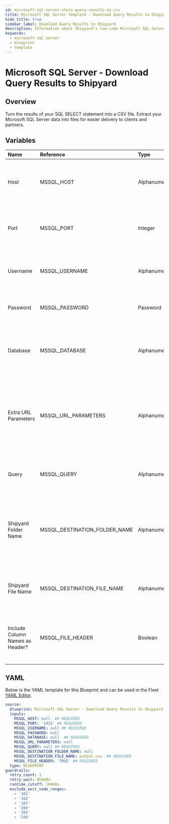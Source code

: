 ```yaml
---
id: microsoft-sql-server-store-query-results-as-csv
title: Microsoft SQL Server Template - Download Query Results to Shipyard
hide_title: true
sidebar_label: Download Query Results to Shipyard
description: Information about Shipyard's low-code Microsoft SQL Server Download Query Results to Shipyard blueprint. Turn the results of your SQL SELECT statement into a CSV file.
keywords:
  - microsoft sql server
  - blueprint
  - template
---
```


# Microsoft SQL Server - Download Query Results to Shipyard

## Overview

Turn the results of your SQL SELECT statement into a CSV file. Extract your Microsoft SQL Server data into files for easier delivery to clients and partners.

## Variables

| Name | Reference | Type | Required | Default | Options | Description             |
|:-----|:----------|:-----|:---------|:--------|:--------|:------------------------|
| Host | MSSQL_HOST | Alphanumeric | :white_check_mark: | - | - | The domain or the IP address of the database you want to connect to. |
| Port | MSSQL_PORT | Integer | :white_check_mark: | `"1433"` | - | Number for the database port to connect to. Defaults to 1433. |
| Username | MSSQL_USERNAME | Alphanumeric | :white_check_mark: | - | - | Name of the user to connect to the database with. |
| Password | MSSQL_PASSWORD | Password | :heavy_minus_sign: | - | - | Password associated to the provided username. |
| Database | MSSQL_DATABASE | Alphanumeric | :white_check_mark: | - | - | Name of the database in the Microsoft SQL Server to connect to. |
| Extra URL Parameters | MSSQL_URL_PARAMETERS | Alphanumeric | :heavy_minus_sign: | - | - | Extra parameters that will be placed at the end of the connection string, after the "?". Must be separated by "&" |
| Query | MSSQL_QUERY | Alphanumeric | :white_check_mark: | - | - | A SELECT statement that returns data. Formatting is ignored. |
| Shipyard Folder Name | MSSQL_DESTINATION_FOLDER_NAME | Alphanumeric | :heavy_minus_sign: | - | - | The folder structure that you want your CSV to be created in. If left blank, the file will be created in the home directory. |
| Shipyard File Name | MSSQL_DESTINATION_FILE_NAME | Alphanumeric | :white_check_mark: | `output.csv` | - | The file name that you want your generated CSV to have. |
| Include Column Names as Header? | MSSQL_FILE_HEADER | Boolean | :white_check_mark: | `TRUE` | - | If checked, your CSV file will include a header row with column names. |




## YAML

Below is the YAML template for this Blueprint and can be used in the
Fleet [YAML Editor](../../reference/fleets/yaml-editor.md).

```yaml
source:
  blueprint: Microsoft SQL Server - Download Query Results to Shipyard
  inputs:
    MSSQL_HOST: null  ## REQUIRED
    MSSQL_PORT: '1433' ## REQUIRED
    MSSQL_USERNAME: null ## REQUIRED
    MSSQL_PASSWORD: null
    MSSQL_DATABASE: null  ## REQUIRED
    MSSQL_URL_PARAMETERS: null
    MSSQL_QUERY: null ## REQUIRED
    MSSQL_DESTINATION_FOLDER_NAME: null
    MSSQL_DESTINATION_FILE_NAME: output.csv  ## REQUIRED
    MSSQL_FILE_HEADER: 'TRUE' ## REQUIRED
  type: BLUEPRINT
guardrails:
  retry_count: 1
  retry_wait: 0h0m0s
  runtime_cutoff: 1h0m0s
  exclude_exit_code_ranges:
    - '101'
    - '102'
    - '103'
    - '200'
    - '205'
    - '249'
 ```


